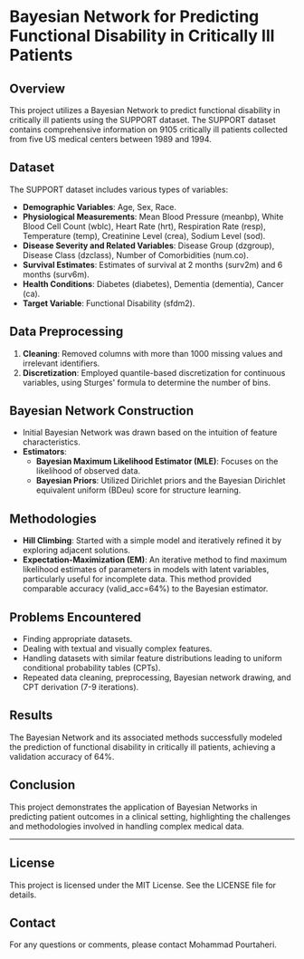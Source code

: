 # Bayesian Network for Predicting Functional Disability in Critically Ill Patients

## Overview
This project utilizes a Bayesian Network to predict functional disability in critically ill patients using the SUPPORT dataset. The SUPPORT dataset contains comprehensive information on 9105 critically ill patients collected from five US medical centers between 1989 and 1994.

## Dataset
The SUPPORT dataset includes various types of variables:
- **Demographic Variables**: Age, Sex, Race.
- **Physiological Measurements**: Mean Blood Pressure (meanbp), White Blood Cell Count (wblc), Heart Rate (hrt), Respiration Rate (resp), Temperature (temp), Creatinine Level (crea), Sodium Level (sod).
- **Disease Severity and Related Variables**: Disease Group (dzgroup), Disease Class (dzclass), Number of Comorbidities (num.co).
- **Survival Estimates**: Estimates of survival at 2 months (surv2m) and 6 months (surv6m).
- **Health Conditions**: Diabetes (diabetes), Dementia (dementia), Cancer (ca).
- **Target Variable**: Functional Disability (sfdm2).

## Data Preprocessing
1. **Cleaning**: Removed columns with more than 1000 missing values and irrelevant identifiers.
2. **Discretization**: Employed quantile-based discretization for continuous variables, using Sturges' formula to determine the number of bins.

## Bayesian Network Construction
- Initial Bayesian Network was drawn based on the intuition of feature characteristics.
- **Estimators**:
  - **Bayesian Maximum Likelihood Estimator (MLE)**: Focuses on the likelihood of observed data.
  - **Bayesian Priors**: Utilized Dirichlet priors and the Bayesian Dirichlet equivalent uniform (BDeu) score for structure learning.

## Methodologies
- **Hill Climbing**: Started with a simple model and iteratively refined it by exploring adjacent solutions.
- **Expectation-Maximization (EM)**: An iterative method to find maximum likelihood estimates of parameters in models with latent variables, particularly useful for incomplete data. This method provided comparable accuracy (valid_acc=64%) to the Bayesian estimator.

## Problems Encountered
- Finding appropriate datasets.
- Dealing with textual and visually complex features.
- Handling datasets with similar feature distributions leading to uniform conditional probability tables (CPTs).
- Repeated data cleaning, preprocessing, Bayesian network drawing, and CPT derivation (7-9 iterations).

## Results
The Bayesian Network and its associated methods successfully modeled the prediction of functional disability in critically ill patients, achieving a validation accuracy of 64%.

## Conclusion
This project demonstrates the application of Bayesian Networks in predicting patient outcomes in a clinical setting, highlighting the challenges and methodologies involved in handling complex medical data.

---

## License
This project is licensed under the MIT License. See the LICENSE file for details.

## Contact
For any questions or comments, please contact Mohammad Pourtaheri.
